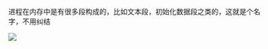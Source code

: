 进程在内存中是有很多段构成的，比如文本段，初始化数据段之类的，这就是个名字，不用纠结

![](http://oss-file-cache.oss-cn-shanghai.aliyuncs.com/1658649021_image.png)
